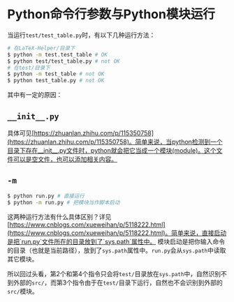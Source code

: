 # Python命令行参数与Python模块运行

当运行`test/test_table.py`时，有以下几种运行方法：

```bash
# 在LaTeX-Helper/目录下
$ python -m test.test_table # OK
$ python test/test_table.py # not OK
# 在test/目录下
$ python -m test_table # not OK
$ python test_table.py # not OK
```

其中有一定的原因：

## `__init__.py`
具体可见[https://zhuanlan.zhihu.com/p/115350758](https://zhuanlan.zhihu.com/p/115350758)。简单来说，当python检测到一个目录下存在__init__.py文件时，python就会把它当成一个模块(module)。这个文件可以是空文件，也可以添加相关内容。

## `-m`

```bash
$ python run.py # 直接运行
$ python -m run.py # 把模块当作脚本启动
```
这两种运行方法有什么具体区别？详见[https://www.cnblogs.com/xueweihan/p/5118222.html](https://www.cnblogs.com/xueweihan/p/5118222.html)。简单来说，直接启动是把`run.py`文件所在的目录放到了`sys.path`属性中。
模块启动是把你输入命令的目录（也就是当前路径），放到了`sys.path`属性中。`run.py`会从`sys.path`中读取其它模块。

所以回过头看，第2个和第4个指令只会将`test/`目录放在`sys.path`中，自然识别不到外部的`src/`，而第3个指令由于在`test/`目录下运行，自然也不会识别到外部的`src/`模块。